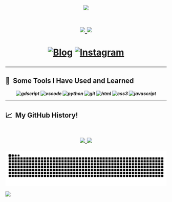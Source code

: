 <p align="center">
  <img src="https://capsule-render.vercel.app/api?text=&animation=fadeIn&type=waving&color=gradient&height=100"/>
</p>

<h1 align="center">
<a href="https://git.io/typing-svg">
    <img src="https://readme-typing-svg.herokuapp.com/?lines=Hello,+There!+👋;👩‍💻Im+Wilson+Fernandes....;Nice+to+meet+you!;&center=true&size=25">
    <img src="https://readme-typing-svg.herokuapp.com/?lines=やあ+みんな。+👋;👩‍💻+私はウィルソンです......;初めまして！&center=true&size=25">
</a>
</h1>

<h1 align="center">
 
[![Blog](https://img.shields.io/badge/LinkedIn-0077B5?style=for-the-badge&logo=linkedin&logoColor=white)](https://www.linkedin.com/in/wilson-fernandes-uilsu/)
[![Instagram](https://img.shields.io/badge/Instagram-E4405F?style=for-the-badge&logo=instagram&logoColor=white)](https://www.instagram.com/uiilsu/)
</h1>

<hr>
<h2> 🚀 &nbsp;Some Tools I Have Used and Learned</h2>
<h5 align="center">
<img src="https://cdn.jsdelivr.net/gh/devicons/devicon@latest/icons/godot/godot-original.svg" alt="gdscript" width="45" height="45" />
<img src="https://cdn.jsdelivr.net/gh/devicons/devicon/icons/vscode/vscode-original.svg" alt="vscode" width="45" height="45"/> 
<img src="https://cdn.jsdelivr.net/gh/devicons/devicon@latest/icons/python/python-original.svg" alt="python" width="45" height="45" />
<img src="https://cdn.jsdelivr.net/gh/devicons/devicon/icons/git/git-original.svg" alt="git" width="45" height="45"/>
<img src="https://cdn.jsdelivr.net/gh/devicons/devicon/icons/html5/html5-original.svg" alt="html" width="45" height="45"/>
<img src="https://cdn.jsdelivr.net/gh/devicons/devicon@latest/icons/css3/css3-original.svg" alt="css3" width="45" height="45" />
<img src="https://raw.githubusercontent.com/jmnote/z-icons/master/svg/javascript.svg" alt="javascript" width="45" height="45" />
</p>
<hr>

<h2> 📈 &nbsp;My GitHub History!</h2>
<h1 align="center">
<a href="https://github.com/WilsonFA">
  <img height="180em" src="https://github-readme-stats.vercel.app/api?username=WilsonFA&theme=tokyonight&show_icons=true" />
  <img height="180em" src="https://github-readme-stats.vercel.app/api/top-langs/?username=WilsonFA&theme=tokyonight&layout=compact" />
</a>
</h1>

<img src="https://raw.githubusercontent.com/WilsonFA/WilsonFA/output/snake.svg" alt="Snake animation" />

<p align="left">
  <img src="https://capsule-render.vercel.app/api?type=waving&color=gradient&height=100&section=footer"/>
</p>
